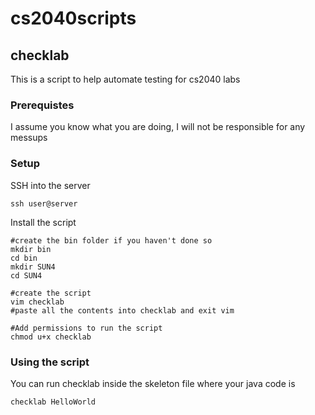 # cs2040scripts

## checklab
This is a script to help automate testing for cs2040 labs
### Prerequistes
I assume you know what you are doing, I will not be responsible for any messups
### Setup
SSH into the server
```
ssh user@server
```

Install the script
```
#create the bin folder if you haven't done so
mkdir bin
cd bin  
mkdir SUN4
cd SUN4

#create the script
vim checklab
#paste all the contents into checklab and exit vim

#Add permissions to run the script
chmod u+x checklab
```
### Using the script

You can run checklab inside the skeleton file where your java code is
```
checklab HelloWorld
```
